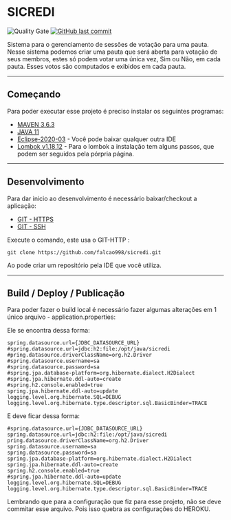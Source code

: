SICREDI
=======

![Quality Gate](https://sonarcloud.io/api/project_badges/measure?project=br.com%3Amavenquickstart&metric=alert_status)
[![GitHub last commit](https://img.shields.io/github/last-commit/google/skia.svg?style=flat)]()

Sistema para o gerenciamento de sessões de votação para uma pauta.
Nesse sistema podemos criar uma pauta que será aberta para votação de seus membros, estes só podem votar uma única vez, Sim ou Não, em cada pauta. Esses votos são computados e exibidos em cada pauta.


----------------------------------------------------------------------------
Começando
---------

Para poder executar esse projeto é preciso instalar os seguintes programas:

* [MAVEN 3.6.3](https://maven.apache.org/download.cgi)
* [JAVA 11](https://www.oracle.com/java/technologies/javase-jdk11-downloads.html)
* [Eclipse-2020-03](https://www.eclipse.org/downloads/) - Você pode baixar qualquer outra IDE
* [Lombok v1.18.12](https://projectlombok.org/) - Para o lombok a instalação tem alguns passos, que podem ser seguidos pela pórpria página.

----------------------------------------------------------------------------

Desenvolvimento
---------------

Para dar inicio ao desenvolvimento é necessário baixar/checkout a aplicação:

* [GIT - HTTPS](https://github.com/falcao998/sicredi.git)
* [GIT - SSH](git@github.com:falcao998/sicredi.git)

Execute o comando, este usa o GIT-HTTP :

```
git clone https://github.com/falcao998/sicredi.git
```

Ao pode criar um repositório pela IDE que você utiliza.

----------------------------------------------------------------------------

Build / Deploy / Publicação
---------------------------

 Para poder fazer o build local é necessário fazer algumas alterações em 1 único arquivo - application.properties:
 
 Ele se encontra dessa forma:
 
 ```
spring.datasource.url={JDBC_DATASOURCE_URL}
#spring.datasource.url=jdbc:h2:file:/opt/java/sicredi
#pring.datasource.driverClassName=org.h2.Driver
#spring.datasource.username=sa
#spring.datasource.password=sa
#spring.jpa.database-platform=org.hibernate.dialect.H2Dialect
#spring.jpa.hibernate.ddl-auto=create
#spring.h2.console.enabled=true
spring.jpa.hibernate.ddl-auto=update
logging.level.org.hibernate.SQL=DEBUG
logging.level.org.hibernate.type.descriptor.sql.BasicBinder=TRACE
 ```
 E deve ficar dessa forma:
 
 ```
#spring.datasource.url={JDBC_DATASOURCE_URL}
spring.datasource.url=jdbc:h2:file:/opt/java/sicredi
pring.datasource.driverClassName=org.h2.Driver
spring.datasource.username=sa
spring.datasource.password=sa
spring.jpa.database-platform=org.hibernate.dialect.H2Dialect
spring.jpa.hibernate.ddl-auto=create
spring.h2.console.enabled=true
 #spring.jpa.hibernate.ddl-auto=update
logging.level.org.hibernate.SQL=DEBUG
logging.level.org.hibernate.type.descriptor.sql.BasicBinder=TRACE
 ```
 
Lembrando que para a configuração que fiz para esse projeto, não se deve commitar esse arquivo. Pois isso quebra as configurações do HEROKU.
